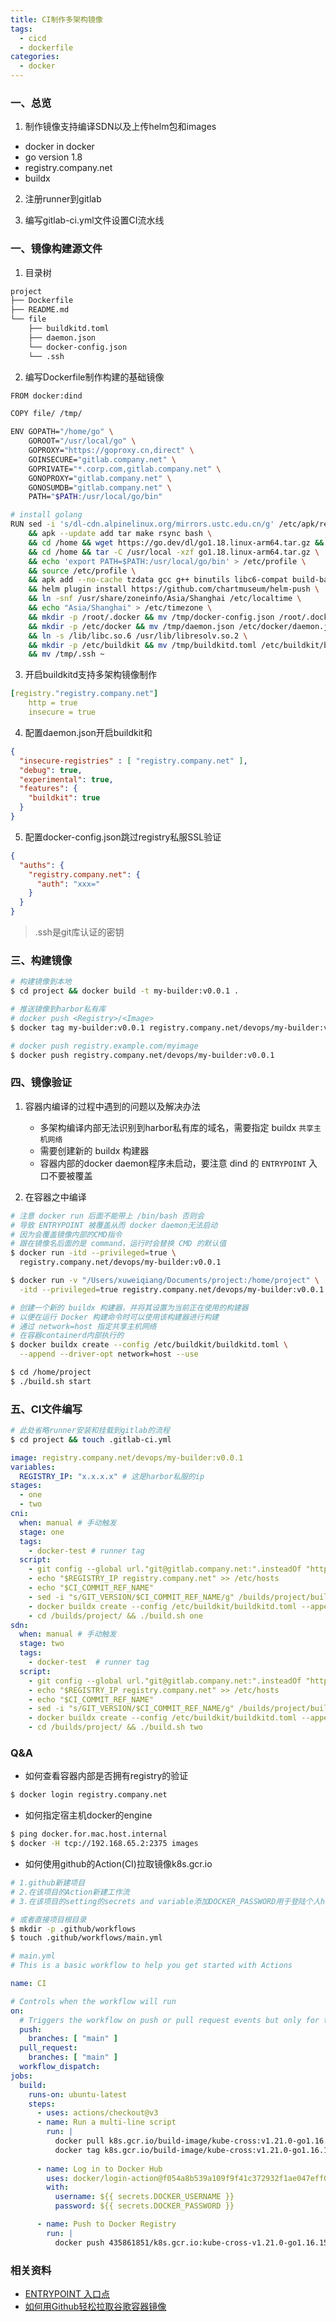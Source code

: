 ```yaml
---
title: CI制作多架构镜像
tags:
  - cicd
  - dockerfile
categories:
  - docker
---
```


### 一、总览

1. 制作镜像支持编译SDN以及上传helm包和images

- docker in docker
- go version 1.8
- registry.company.net
- buildx

2. 注册runner到gitlab

3. 编写gitlab-ci.yml文件设置CI流水线

### 一、镜像构建源文件

1. 目录树

``` bash
project
├── Dockerfile
├── README.md
└── file
    ├── buildkitd.toml
    ├── daemon.json
    └── docker-config.json
    └── .ssh
```

2. 编写Dockerfile制作构建的基础镜像

``` bash
FROM docker:dind

COPY file/ /tmp/

ENV GOPATH="/home/go" \
    GOROOT="/usr/local/go" \
    GOPROXY="https://goproxy.cn,direct" \
    GOINSECURE="gitlab.company.net" \
    GOPRIVATE="*.corp.com,gitlab.company.net" \
    GONOPROXY="gitlab.company.net" \
    GONOSUMDB="gitlab.company.net" \
    PATH="$PATH:/usr/local/go/bin"

# install golang
RUN sed -i 's/dl-cdn.alpinelinux.org/mirrors.ustc.edu.cn/g' /etc/apk/repositories \
    && apk --update add tar make rsync bash \
    && cd /home && wget https://go.dev/dl/go1.18.linux-arm64.tar.gz && ls \
    && cd /home && tar -C /usr/local -xzf go1.18.linux-arm64.tar.gz \
    && echo 'export PATH=$PATH:/usr/local/go/bin' > /etc/profile \
    && source /etc/profile \
    && apk add --no-cache tzdata gcc g++ binutils libc6-compat build-base git helm \
    && helm plugin install https://github.com/chartmuseum/helm-push \
    && ln -snf /usr/share/zoneinfo/Asia/Shanghai /etc/localtime \
    && echo "Asia/Shanghai" > /etc/timezone \
    && mkdir -p /root/.docker && mv /tmp/docker-config.json /root/.docker/config.json \
    && mkdir -p /etc/docker && mv /tmp/daemon.json /etc/docker/daemon.json \
    && ln -s /lib/libc.so.6 /usr/lib/libresolv.so.2 \
    && mkdir -p /etc/buildkit && mv /tmp/buildkitd.toml /etc/buildkit/buildkitd.toml \
    && mv /tmp/.ssh ~
```

3. 开启buildkitd支持多架构镜像制作

``` yml
[registry."registry.company.net"]
    http = true
    insecure = true
```

4. 配置daemon.json开启buildkit和

``` json
{
  "insecure-registries" : [ "registry.company.net" ],
  "debug": true,
  "experimental": true,
  "features": {
    "buildkit": true
  }
}
```

5. 配置docker-config.json跳过registry私服SSL验证

``` json
{
  "auths": {
    "registry.company.net": {
      "auth": "xxx="
    }
  }
}
```

> .ssh是git库认证的密钥

### 三、构建镜像

``` bash
# 构建镜像到本地
$ cd project && docker build -t my-builder:v0.0.1 .

# 推送镜像到harbor私有库
# docker push <Registry>/<Image>
$ docker tag my-builder:v0.0.1 registry.company.net/devops/my-builder:v0.0.1

# docker push registry.example.com/myimage
$ docker push registry.company.net/devops/my-builder:v0.0.1
```

### 四、镜像验证

1. 容器内编译的过程中遇到的问题以及解决办法

    - 多架构编译内部无法识别到harbor私有库的域名，需要指定 buildx `共享主机网络`
    - 需要创建新的 buildx 构建器
    - 容器内部的docker daemon程序未启动，要注意 dind 的 `ENTRYPOINT` 入口不要被覆盖

2. 在容器之中编译

``` bash
# 注意 docker run 后面不能带上 /bin/bash 否则会
# 导致 ENTRYPOINT 被覆盖从而 docker daemon无法启动
# 因为会覆盖镜像内部的CMD指令
# 跟在镜像名后面的是 command，运行时会替换 CMD 的默认值
$ docker run -itd --privileged=true \
  registry.company.net/devops/my-builder:v0.0.1

$ docker run -v "/Users/xuweiqiang/Documents/project:/home/project" \
  -itd --privileged=true registry.company.net/devops/my-builder:v0.0.1

# 创建一个新的 buildx 构建器，并将其设置为当前正在使用的构建器
# 以便在运行 Docker 构建命令时可以使用该构建器进行构建
# 通过 network=host 指定共享主机网络
# 在容器containerd内部执行的
$ docker buildx create --config /etc/buildkit/buildkitd.toml \
  --append --driver-opt network=host --use

$ cd /home/project
$ ./build.sh start
```

### 五、CI文件编写

``` bash
# 此处省略runner安装和挂载到gitlab的流程
$ cd project && touch .gitlab-ci.yml
```

``` yml
image: registry.company.net/devops/my-builder:v0.0.1
variables:
  REGISTRY_IP: "x.x.x.x" # 这是harbor私服的ip
stages:
  - one
  - two
cni:
  when: manual # 手动触发
  stage: one
  tags:
    - docker-test # runner tag
  script:
    - git config --global url."git@gitlab.company.net:".insteadOf "https://gitlab.company.net/"
    - echo "$REGISTRY_IP registry.company.net" >> /etc/hosts
    - echo "$CI_COMMIT_REF_NAME"
    - sed -i "s/GIT_VERSION/$CI_COMMIT_REF_NAME/g" /builds/project/build.sh
    - docker buildx create --config /etc/buildkit/buildkitd.toml --append --driver-opt network=host --use
    - cd /builds/project/ && ./build.sh one
sdn:
  when: manual # 手动触发
  stage: two
  tags:
    - docker-test  # runner tag
  script:
    - git config --global url."git@gitlab.company.net:".insteadOf "https://gitlab.company.net/"
    - echo "$REGISTRY_IP registry.company.net" >> /etc/hosts
    - echo "$CI_COMMIT_REF_NAME"
    - sed -i "s/GIT_VERSION/$CI_COMMIT_REF_NAME/g" /builds/project/build.sh
    - docker buildx create --config /etc/buildkit/buildkitd.toml --append --driver-opt network=host --use
    - cd /builds/project/ && ./build.sh two
```

### Q&A

- 如何查看容器内部是否拥有registry的验证

``` bash
$ docker login registry.company.net
```

- 如何指定宿主机docker的engine

``` bash
$ ping docker.for.mac.host.internal
$ docker -H tcp://192.168.65.2:2375 images
```


- 如何使用github的Action(CI)拉取镜像k8s.gcr.io

``` bash
# 1.github新建项目
# 2.在该项目的Action新建工作流
# 3.在该项目的setting的secrets and variable添加DOCKER_PASSWORD用于登陆个人hub

# 或者直接项目根目录
$ mkdir -p .github/workflows
$ touch .github/workflows/main.yml
```

``` yml
# main.yml
# This is a basic workflow to help you get started with Actions

name: CI

# Controls when the workflow will run
on:
  # Triggers the workflow on push or pull request events but only for the "main" branch
  push:
    branches: [ "main" ]
  pull_request:
    branches: [ "main" ]
  workflow_dispatch:
jobs:
  build:
    runs-on: ubuntu-latest
    steps:
      - uses: actions/checkout@v3
      - name: Run a multi-line script
        run: |
          docker pull k8s.gcr.io/build-image/kube-cross:v1.21.0-go1.16.15-buster.0
          docker tag k8s.gcr.io/build-image/kube-cross:v1.21.0-go1.16.15-buster.0 435861851/k8s.gcr.io:kube-cross-v1.21.0-go1.16.15-buster.0
      
      - name: Log in to Docker Hub
        uses: docker/login-action@f054a8b539a109f9f41c372932f1ae047eff08c9
        with:
          username: ${{ secrets.DOCKER_USERNAME }}
          password: ${{ secrets.DOCKER_PASSWORD }}

      - name: Push to Docker Registry
        run: |
          docker push 435861851/k8s.gcr.io:kube-cross-v1.21.0-go1.16.15-buster.0
```

### 相关资料

- [ENTRYPOINT 入口点](https://docker-practice.github.io/zh-cn/image/dockerfile/entrypoint.html)
- [如何用Github轻松拉取谷歌容器镜像](https://developer.aliyun.com/article/875641)